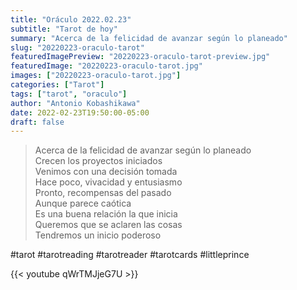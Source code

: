 ```yaml
---
title: "Oráculo 2022.02.23"
subtitle: "Tarot de hoy"
summary: "Acerca de la felicidad de avanzar según lo planeado"
slug: "20220223-oraculo-tarot"
featuredImagePreview: "20220223-oraculo-tarot-preview.jpg"
featuredImage: "20220223-oraculo-tarot.jpg"
images: ["20220223-oraculo-tarot.jpg"]
categories: ["Tarot"]
tags: ["tarot", "oraculo"]
author: "Antonio Kobashikawa"
date: 2022-02-23T19:50:00-05:00
draft: false
---
```


> Acerca de la felicidad de avanzar según lo planeado \
Crecen los proyectos iniciados \
Venimos con una decisión tomada \
Hace poco, vivacidad y entusiasmo \
Pronto, recompensas del pasado \
Aunque parece caótica \
Es una buena relación la que inicia \
Queremos que se aclaren las cosas \
Tendremos un inicio poderoso

#tarot #tarotreading #tarotreader #tarotcards #littleprince

{{< youtube qWrTMJjeG7U >}}